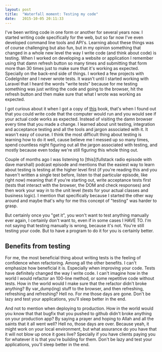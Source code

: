 ```yaml
---
layout: post
title:  "Waterfall moment: Testing my code"
date:   2015-10-05 20:11:33
---
```


I've been writing code in one form or another for several years now. I started writing code specifically for the web, but so far now I've even developed command line tools and API's. Learning about these things was of course challenging but also fun, but in my opinion something that changed in a whole new level the way I write code (and think about code) is testing. When I worked on developing a website or application I remember using that damn refresh button so many times and submitting that form more than 30 times just to make sure that it's working as expected. Specially on the back-end side of things. I worked a few projects with CodeIgniter and I never wrote tests. It wasn't until I started working with Laravel that I heard the words "write tests" because for me testing something was just writing the code and going to the browser, hit the refresh button and then make sure that what I wrote was working as expected.

I got curious about it when I got a copy of [this](http://laraveltestingdecodedbook.com) book, that's when I found out that you could write code that the computer would run and you would see if your actual code works as expected. Instead of visiting the damn browser every time that you made a change. I learned about unit testing, integration and acceptance testing and all the tools and jargon associated with it. It wasn't easy of course. I think the most difficult thing about testing is learning how to do it well, cause believe me I messed up so many times, spend countless night figuring out all the jargon associated with testing, and mostly because even today we're still figuring this whole thing out.

Couple of months ago I was listening to [this](fullstack radio episode with dave marshall) podcast episode and mentions that the easiest way to learn about testing is testing at the higher level first (if you're reading this and you haven't written a single test before, listen to that particular episode, like right now) meaning that if you're starting out, write acceptance tests first (tests that interact with the browser, the DOM and check responses) and then work your way in to the unit level (tests for your actual classes and business logic). I mention that specifically because I started the other way around and maybe that's why for me this concept of "testing" was harder to grasp.

But certainly once you "get it", you won't want to test anything manually ever again, I certainly don't want to, even if in some cases I HAVE TO. I'm not saying that testing manually is wrong, because it's not. You're still testing your code. But to have a program to do it for you is certainly better.

## Benefits from testing
For me, the most beneficial thing about writing tests is the feeling of confidence when refactoring. Among all the other benefits. I can't emphasize how beneficial it is. Especially when improving your code. Tests have definitely changed the way I write code. I can't imagine how in the world I would refactor an 100-line method, or some repetitive code without tests. How in the world would I make sure that the refactor didn't broke anything? By var_dump(ing) stuff to the browser, and then refreshing, refreshing and refreshing? Hell no. For me those days are gone. Don't be lazy and test your applications, you'll sleep better in the end.

And not to mention when deploying to production. How in the world would you know that that bugfix that you pushed to github didn't broke anything on your production app? By saying a prayer and hoping to Allah and all the saints that it all went well? Hell no, those days are over. Because yeah, it might work on your local environment, but what assurance do you have that it will not blow up once it goes live? Specially if you have clients paying you for whatever it is that you're building for them. Don't be lazy and test your applications, you'll sleep better in the end.

